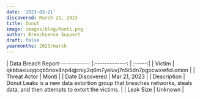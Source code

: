 ```yaml
---
date: '2023-03-21'
discovered: March 21, 2023
title: Donut
image: images/blog/Monti.png
author: Breachsense Support
draft: false
yearmonths: 2023/march
---
```


| Data Breach Report------------:     |:-------------:    | :-----:|
| Victim      | qkbbaxiuqqcqb5nox4np4qjcniy2q6m7yeluvj7n5i5dn7pgpcwxwfid.onion      | 
| Threat Actor      | Monti      | 
| Date Discovered      | Mar 21, 2023      | 
| Description      | Donut Leaks is a new data extortion group that breaches networks, steals data, and then attempts to extort the victims.      | 
| Leak Size      | Unknown      | 

